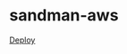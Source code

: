 # sandman-aws

[Deploy](http://a2dfb860a3e164a84b1007657fa53607-1868574632.us-east-1.elb.amazonaws.com/)

